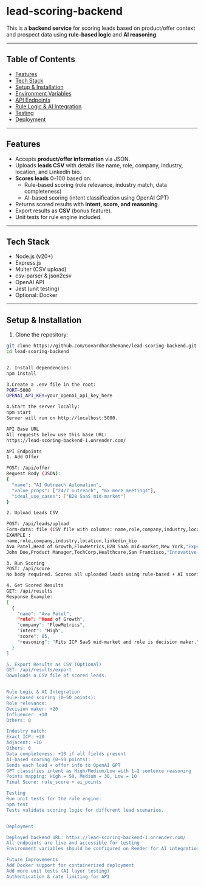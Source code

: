 # lead-scoring-backend
This is a **backend service** for scoring leads based on product/offer context and prospect data using **rule-based logic** and **AI reasoning**.  

---

## Table of Contents
- [Features](#features)
- [Tech Stack](#tech-stack)
- [Setup & Installation](#setup--installation)
- [Environment Variables](#environment-variables)
- [API Endpoints](#api-endpoints)
- [Rule Logic & AI Integration](#rule-logic--ai-integration)
- [Testing](#testing)
- [Deployment](#deployment)

---

## Features
- Accepts **product/offer information** via JSON.
- Uploads **leads CSV** with details like name, role, company, industry, location, and LinkedIn bio.
- **Scores leads** 0–100 based on:
  - Rule-based scoring (role relevance, industry match, data completeness)
  - AI-based scoring (intent classification using OpenAI GPT)
- Returns scored results with **intent, score, and reasoning**.
- Export results as **CSV** (bonus feature).
- Unit tests for rule engine included.

---

## Tech Stack
- Node.js (v20+)
- Express.js
- Multer (CSV upload)
- csv-parser & json2csv
- OpenAI API
- Jest (unit testing)
- Optional: Docker

---

## Setup & Installation

1. Clone the repository:
```bash
git clone https://github.com/GovardhanShemane/lead-scoring-backend.git
cd lead-scoring-backend


2. Install dependencies:
npm install

3.Create a .env file in the root:
PORT=5000
OPENAI_API_KEY=your_openai_api_key_here

4.Start the server locally:
npm start
Server will run on http://localhost:5000.

API Base URL
All requests below use this base URL:
https://lead-scoring-backend-1.onrender.com/

API Endpoints
1. Add Offer

POST: /api/offer
Request Body (JSON):
{
  "name": "AI Outreach Automation",
  "value_props": ["24/7 outreach", "6x more meetings"],
  "ideal_use_cases": ["B2B SaaS mid-market"]
}

2. Upload Leads CSV

POST: /api/leads/upload
Form-data: file (CSV file with columns: name,role,company,industry,location,linkedin_bio)
EXAMPLE : 
name,role,company,industry,location,linkedin_bio
Ava Patel,Head of Growth,FlowMetrics,B2B SaaS mid-market,New York,"Experienced in SaaS Growth"
John Doe,Product Manager,TechCorp,Healthcare,San Francisco,"Innovative product strategist"

3. Run Scoring
POST: /api/score
No body required. Scores all uploaded leads using rule-based + AI scoring.

4. Get Scored Results
GET: /api/results
Response Example:
[
  {
    "name": "Ava Patel",
    "role": "Head of Growth",
    "company": "FlowMetrics",
    "intent": "High",
    "score": 85,
    "reasoning": "Fits ICP SaaS mid-market and role is decision maker."
  }
]

5. Export Results as CSV (Optional)
GET: /api/results/export
Downloads a CSV file of scored leads.


Rule Logic & AI Integration
Rule-based scoring (0–50 points):
Role relevance:
Decision maker: +20
Influencer: +10
Others: 0

Industry match:
Exact ICP: +20
Adjacent: +10
Others: 0
Data completeness: +10 if all fields present
AI-based scoring (0–50 points):
Sends each lead + offer info to OpenAI GPT
GPT classifies intent as High/Medium/Low with 1–2 sentence reasoning
Points mapping: High = 50, Medium = 30, Low = 10
Final Score: rule_score + ai_points

Testing
Run unit tests for the rule engine:
npm test
Tests validate scoring logic for different lead scenarios.


Deployment

Deployed backend URL: https://lead-scoring-backend-1.onrender.com/
All endpoints are live and accessible for testing
Environment variables should be configured on Render for AI integration

Future Improvements
Add Docker support for containerized deployment
Add more unit tests (AI layer testing)
Authentication & rate limiting for API

